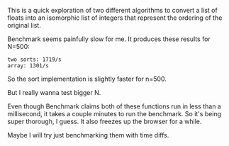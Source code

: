This is a quick exploration of two different algorithms
to convert a list of floats into an isomorphic list
of integers that represent the ordering of the original
list.

Benchmark seems painfully slow for me.  It produces
these results for N=500:

    two sorts: 1719/s
    array: 1301/s

So the sort implementation is slightly faster for n=500.

But I really wanna test bigger N.

Even though Benchmark claims both of these functions
run in less than a millisecond, it takes a couple
minutes to run the benchmark.  So it's being super
thorough, I guess.  It also freezes up the browser
for a while.

Maybe I will try just benchmarking them with time
diffs.
